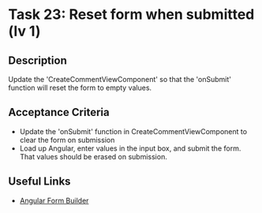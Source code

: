 # Task 23: Reset form when submitted (lv 1)

## Description
Update the 'CreateCommentViewComponent' so that the 'onSubmit' function will reset the form to empty values.

## Acceptance Criteria
- Update the 'onSubmit' function in CreateCommentViewComponent to clear the form on submission
- Load up Angular, enter values in the input box, and submit the form. That values should be erased on submission.

## Useful Links
- [Angular Form Builder](https://angular.dev/guide/forms/reactive-forms#inject-the-formbuilder-service)
